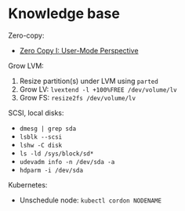 # Knowledge base
Zero-copy:
* [Zero Copy I: User-Mode Perspective](https://www.linuxjournal.com/article/6345)

Grow LVM:
1. Resize partition(s) under LVM using `parted`
1. Grow LV: `lvextend -l +100%FREE /dev/volume/lv`
1. Grow FS: `resize2fs /dev/volume/lv`

SCSI, local disks:
* `dmesg | grep sda`
* `lsblk --scsi`
* `lshw -C disk`
* `ls -ld /sys/block/sd*`
* `udevadm info -n /dev/sda -a`
* `hdparm -i /dev/sda`

Kubernetes:
* Unschedule node: `kubectl cordon NODENAME`
